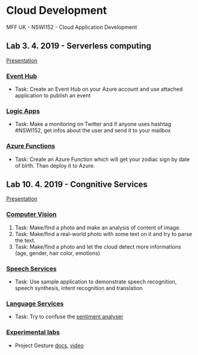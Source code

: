 # Cloud Development
MFF UK - NSWI152 - Cloud Application Development

## Lab 3. 4. 2019 - Serverless computing

[Presentation](https://github.com/vaclavek/CloudDevelopment/tree/master/Presentations/2019-04-03-Serverless-computing.pptx)

### [Event Hub](https://github.com/vaclavek/CloudDevelopment/tree/master/Lab-2019-04-03/01_EventHubPublisher)
- Task: Create an Event Hub on your Azure account and use attached application to publish an event
### [Logic Apps](https://github.com/vaclavek/CloudDevelopment/tree/master/Lab-2019-04-03/02_LogicApps)
- Task: Make a monitoring on Twitter and if anyone uses hashtag #NSWI152, get infos about the user and send it to your mailbox
### [Azure Functions](https://github.com/vaclavek/CloudDevelopment/tree/master/Lab-2019-04-03/03_AzureFunctions)
- Task: Create an Azure Function which will get your zodiac sign by date of birth. Than deploy it to Azure.

## Lab 10. 4. 2019 - Congnitive Services

[Presentation](https://github.com/vaclavek/CloudDevelopment/tree/master/Presentations/2019-04-10-Cognitive-services.pptx)

### [Computer Vision](https://github.com/vaclavek/CloudDevelopment/tree/master/Lab-2019-04-10/01_ComputerVision)
1. Task: Make/find a photo and make an analysis of content of image.
1. Task: Make/find a real-world photo with some text on it and try to parse the text.
1. Task: Make/find a photo and let the cloud detect more informations (age, gender, hair color, emotions)

### [Speech Services](https://github.com/vaclavek/CloudDevelopment/tree/master/Lab-2019-04-10/02_Speech)
- Task: Use sample application to demonstrate speech recognition, speech  synthesis, intent recognition and translation

### [Language Services](https://github.com/vaclavek/CloudDevelopment/tree/master/Lab-2019-04-10/03_Language)
- Task: Try to confuse the [sentiment analyser](https://azure.microsoft.com/en-us/services/cognitive-services/text-analytics/)

### [Experimental labs](https://labs.cognitive.microsoft.com/)
- Project Gesture [docs](https://labs.cognitive.microsoft.com/en-us/project-gesture), [video](https://youtu.be/k38ygfiAqVg)